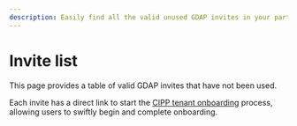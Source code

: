 ```yaml
---
description: Easily find all the valid unused GDAP invites in your partner organization.
---
```


# Invite list

This page provides a table of valid GDAP invites that have not been used.&#x20;

Each invite has a direct link to start the [CIPP tenant onboarding](../administration/tenant-onboarding.md) process, allowing users to swiftly begin and complete onboarding.



